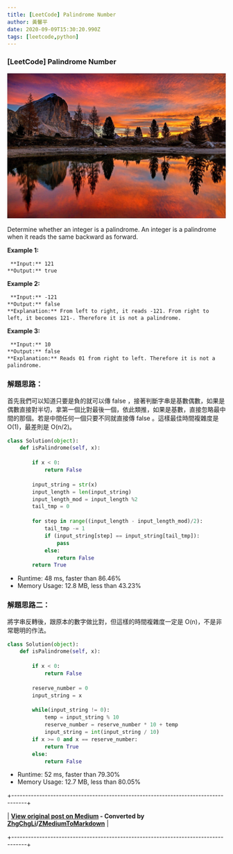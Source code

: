 ```yaml
---
title: [LeetCode] Palindrome Number
author: 黃馨平
date: 2020-09-09T15:30:20.990Z
tags: [leetcode,python]
---
```


### [LeetCode] Palindrome Number
![](images/f61d3f6be611/1*2nixKoG8ZDZol-S8VY9sYw.jpeg "")

Determine whether an integer is a palindrome. An integer is a palindrome when it reads the same backward as forward.

 **Example 1:** 
```
 **Input:** 121  
**Output:** true
```

 **Example 2:** 
```
 **Input:** -121  
**Output:** false  
**Explanation:** From left to right, it reads -121. From right to left, it becomes 121-. Therefore it is not a palindrome.
```

 **Example 3:** 
```
 **Input:** 10  
**Output:** false  
**Explanation:** Reads 01 from right to left. Therefore it is not a palindrome.
```
### 解題思路：

首先我們可以知道只要是負的就可以傳 false ，接著判斷字串是基數偶數，如果是偶數直接對半切，拿第一個比對最後一個，依此類推，如果是基數，直接忽略最中間的那個。若是中間任何一個只要不同就直接傳 false 。這樣最佳時間複雜度是 O(1)，最差則是 O(n/2)。
```Python
class Solution(object):
    def isPalindrome(self, x):

        if x < 0:
            return False
        
        input_string = str(x)
        input_length = len(input_string)
        input_length_mod = input_length %2
        tail_tmp = 0
        
        for step in range((input_length - input_length_mod)/2):
            tail_tmp -= 1
            if (input_string[step] == input_string[tail_tmp]):
                pass
            else:
                return False
        return True
```
- Runtime: 48 ms, faster than 86.46%
- Memory Usage: 12.8 MB, less than 43.23%

### 解題思路二：

將字串反轉後，跟原本的數字做比對，但這樣的時間複雜度一定是 O(n)，不是非常聰明的作法。
```Python
class Solution(object):
    def isPalindrome(self, x):
        
        if x < 0:
            return False
        
        reserve_number = 0
        input_string = x
        
        while(input_string != 0):
            temp = input_string % 10
            reserve_number = reserve_number * 10 + temp
            input_string = int(input_string / 10)
        if x >= 0 and x == reserve_number:
            return True
        else:
            return False
```
- Runtime: 52 ms, faster than 79.30%
- Memory Usage: 12.7 MB, less than 80.05%



+-----------------------------------------------------------------------------------+

| **[View original post on Medium](https://medium.com/jacky-life/leetcode-palindrome-number-f61d3f6be611) - Converted by [ZhgChgLi](https://blog.zhgchg.li)/[ZMediumToMarkdown](https://github.com/ZhgChgLi/ZMediumToMarkdown)** |

+-----------------------------------------------------------------------------------+
